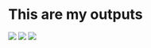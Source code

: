<h1>This are my outputs </h1>
<img src="/Images/op1.png">
<img src="/Images/op2.png">
<img src="/Images/op3.png">
